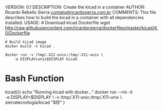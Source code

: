  VERSION:		  0.1
 DESCRIPTION:	  Create the kicad in a container
 AUTHOR:		  Ricardo Rebello Sierra <contato@ricardosierra.com.br>
 COMMENTS:
	This file describes how to build the kicad
	in a container with all dependencies installed.
 USAGE:
	# Download kicad Dockerfile
	wget http://raw.githubusercontent.com/ricardorsierra/dockerfiles/master/kicad/4.0/Dockerfile

	# Build kicad image
	docker build -t kicad .

	docker run -v /tmp/.X11-unix:/tmp/.X11-unix \
		-e DISPLAY=unix$DISPLAY kicad

  # Bash Function
  kicad(){
  	echo "Running kicad with docker..."
  	docker run --rm -it \
		-e DISPLAY=$DISPLAY \
		-v /tmp/.X11-unix:/tmp/.X11-unix \
		sierratecnologia/kicad "$@"
  }

